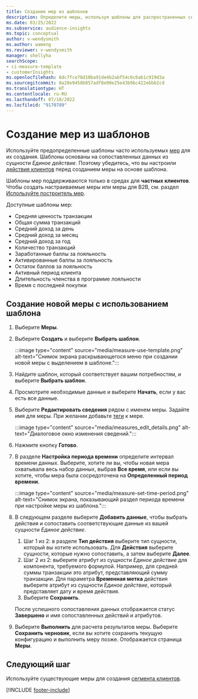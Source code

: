 ```yaml
---
title: Создание мер из шаблонов
description: Определите меры, используя шаблоны для распространенных случаев использования.
ms.date: 03/25/2022
ms.subservice: audience-insights
ms.topic: conceptual
author: v-wendysmith
ms.author: wameng
ms.reviewer: v-wendysmith
manager: shellyha
searchScope:
- ci-measure-template
- customerInsights
ms.openlocfilehash: 6dc7fce78d10ba91de4b2abf54c6c6ab1c919d3a
ms.sourcegitcommit: 8a28e9458b857adf8e90e25e43b9bc422ebbb2cd
ms.translationtype: HT
ms.contentlocale: ru-RU
ms.lasthandoff: 07/18/2022
ms.locfileid: "9170789"
---
```

# <a name="create-measures-from-templates"></a>Создание мер из шаблонов

Используйте предопределенные шаблоны часто используемых [мер](measures.md) для их создания. Шаблоны основаны на сопоставленных данных из сущности *Единое действие*. Поэтому убедитесь, что вы настроили [действия клиентов](activities.md) перед созданием меры на основе шаблона.

Шаблоны мер поддерживаются только в средах для **частных клиентов**. Чтобы создать настраиваемые меры или меры для B2B, см. раздел [Используйте построитель мер](measure-builder.md).

Доступные шаблоны мер:
- Средняя ценность транзакции
- Общая сумма транзакций
- Средний доход за день
- Средний доход за месяц
- Средний доход за год
- Количество транзакций
- Заработанные баллы за лояльность
- Активированные баллы за лояльность
- Остаток баллов за лояльность
- Активный период клиента
- Длительность членства в программе лояльности
- Время с последней покупки

## <a name="build-a-new-measure-using-a-template"></a>Создание новой меры с использованием шаблона

1. Выберите **Меры**.

1. Выберите **Создать** и выберите **Выбрать шаблон**.

   :::image type="content" source="media/measure-use-template.png" alt-text="Снимок экрана раскрывающегося меню при создании новой меры с выделением в шаблоне.":::

1. Найдите шаблон, который соответствует вашим потребностям, и выберите **Выбрать шаблон**.

1. Просмотрите необходимые данные и выберите **Начать**, если у вас есть все данные.

1. Выберите **Редактировать сведения** рядом с именем меры. Задайте имя для меры. При желании добавьте [теги](work-with-tags-columns.md#manage-tags) к мере.

   :::image type="content" source="media/measures_edit_details.png" alt-text="Диалоговое окно изменения сведений.":::

1. Нажмите кнопку **Готово**.

1. В разделе **Настройка периода времени** определите интервал времени данных. Выберите, хотите ли вы, чтобы новая мера охватывала весь набор данных, выбрав **Все время**, или если вы хотите, чтобы мера была сосредоточена на **Определенный период времени**.

   :::image type="content" source="media/measure-set-time-period.png" alt-text="Снимок экрана, показывающий раздел периода времени при настройке меры из шаблона.":::

1. В следующем разделе выберите **Добавить данные**, чтобы выбрать действия и сопоставить соответствующие данные из вашей сущности *Единое действие*.

    1. Шаг 1 из 2: в разделе **Тип действия** выберите тип сущности, который вы хотите использовать. Для **Действия** выберите сущности, которые нужно сопоставить, а затем выберите **Далее**.
    1. Шаг 2 из 2: выберите атрибут из сущности *Единое действие* для компонента, требуемого формулой. Например, для средней суммы транзакции это атрибут, представляющий сумму транзакции. Для параметра **Временная метка** действия выберите атрибут из сущности *Единое действие*, который представляет дату и время действия.
    1. Выберите **Сохранить**.

    После успешного сопоставления данных отображается статус **Завершено** и имя сопоставленных действий и атрибутов.

1. Выберите **Выполнить** для расчета результатов меры. Выберите **Сохранить черновик**, если вы хотите сохранить текущую конфигурацию и выполнить меру позже. Отображается страница **Меры**.

## <a name="next-step"></a>Следующий шаг

Используйте существующие меры для создания [сегмента клиентов](segments.md).

[!INCLUDE [footer-include](includes/footer-banner.md)]
